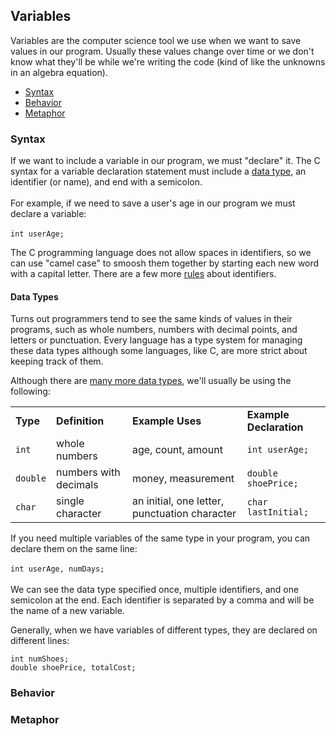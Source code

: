 <h2>Variables</h2>
<p>Variables are the computer science tool we use when we want to save values in our program. Usually these values change over time or we don't know what they'll be while we're writing the code (kind of like the unknowns in an algebra equation).</p>
<ul>
    <li><a href="#syntax">Syntax</a>
    <li><a href="#behavior">Behavior</a>
    <li><a href="#metaphor">Metaphor</a>
</ul>
<h3><a name="syntax">Syntax</a></h3>
<p>If we want to include a variable in our program, we must "declare" it. The C <span title="coding rules for a programming language">syntax</span> for a variable declaration statement must include a <a href="#data_type">data type</a>, an identifier (or name), and end with a semicolon.
<br><br>For example, if we need to save a user's age in our program we must declare a variable:<br><br>
<code>int userAge;</code></p>

<p>The C programming language does not allow spaces in <span title="names">identifiers</span>, so we can use "camel case" to smoosh them together by starting each new word with a capital letter. There are a few more <a href="https://learn.microsoft.com/en-us/cpp/c-language/c-identifiers?view=msvc-170">rules</a> about identifiers.</p>

<h4><a name="data_types"></a>Data Types</h4>
<p>Turns out programmers tend to see the same kinds of values in their programs, such as whole numbers, numbers with decimal points, and letters or punctuation. Every language has a type system for managing these data types although some languages, like C, are more strict about keeping track of them.</p>

<p>Although there are <a href="https://en.wikipedia.org/wiki/C_data_types#Main_types">many more data types</a>, we'll usually be using the following:</p>
<table>
    <tbody>
        <tr>
            <td><strong>Type</strong></td>
            <td><strong>Definition</strong></td>
            <td><strong>Example Uses</strong></td>
            <td><strong>Example Declaration</strong></td>
        </tr>
        <tr>
            <td><code>int</code></td>
            <td>whole numbers</td>
            <td>age, count, amount</td>
            <td><code>int userAge;</code></td>
        </tr>
        <tr>
            <td><code>double</code></td>
            <td>numbers with decimals</td>
            <td>money, measurement</td>
            <td><code>double shoePrice;</code></td>
        </tr>
        <tr>
            <td><code>char</code></td>
            <td>single character</td>
            <td>an initial, one letter, punctuation character</td>
            <td><code>char lastInitial;</code></td>
        </tr>
    </tbody>
</table>

<p>If you need multiple variables of the same type in your program, you can declare them on the same line:<br><br>
<code>int userAge, numDays;</code><br><br>
We can see the data type specified once, multiple identifiers, and one semicolon at the end. Each identifier is separated by a comma and will be the name of a new variable.</p>

<p>Generally, when we have variables of different types, they are declared on different lines:<br>
<pre><code>int numShoes;
double shoePrice, totalCost;
</code></pre></p>

<h3><a name="behavior">Behavior</a></h3>
<h3><a name="metaphor">Metaphor</a></h3>
